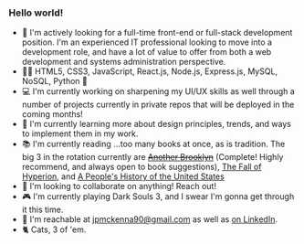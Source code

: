 ### Hello world!

- 👀 I'm actively looking for a full-time front-end or full-stack development position. I'm an experienced IT professional looking to move into a development role, and have a lot of value to offer from both a web development and systems administration perspective. 
- 👨‍💻 HTML5, CSS3, JavaScript, React.js, Node.js, Express.js, MySQL, NoSQL, Python 🐍
- 💻 I'm currently working on sharpening my UI/UX skills as well through a number of projects currently in private repos that will be deployed in the coming months!
- 🏫 I'm currently learning more about design principles, trends, and ways to implement them in my work. 
- 📚 I'm currently reading ...too many books at once, as is tradition. The big 3 in the rotation currently are ~~[Another Brooklyn](https://www.goodreads.com/book/show/27213163-another-brooklyn)~~ (Complete! Highly recommend, and always open to book suggestions), [The Fall of Hyperion](https://www.goodreads.com/book/show/77565.The_Fall_of_Hyperion), and [A People's History of the United States](https://www.goodreads.com/book/show/2767.A_People_s_History_of_the_United_States)
- 🏢 I'm looking to collaborate on anything! Reach out! 
- 🎮 I'm currently playing Dark Souls 3, and I swear I'm gonna get through it this time. 
- 📧 I'm reachable at jpmckenna90@gmail.com as well as [on LinkedIn](https://www.linkedin.com/in/james-mckenna-88936b104/).
- 🐈 Cats, 3 of 'em. 

<!--
**jpmckenna90/jpmckenna90** is a ✨ _special_ ✨ repository because its `README.md` (this file) appears on your GitHub profile.

Here are some ideas to get you started:

- 🔭 I’m currently working on ...
- 🌱 I’m currently learning ...
- 👯 I’m looking to collaborate on ...
- 🤔 I’m looking for help with ...
- 💬 Ask me about ...
- 📫 How to reach me: ...
- 😄 Pronouns: ...
- ⚡ Fun fact: ...
-->
